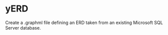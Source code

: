 yERD
====

Create a .graphml file defining an ERD taken from an existing Microsoft SQL Server database.

